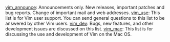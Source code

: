 [vim_announce][1]: Announcements only. New releases, important patches and bug reports. Change of important mail and web addresses.
[vim_use][2]: This list is for Vim user support. You can send general questions to this list to be answered by other Vim users.
[vim_dev][3]: Bugs, new features, and other development issues are discussed on this list.
[vim_mac][4]: This list is for discussing the use and development of Vim on the Mac OS.

[1]:https://groups.google.com/forum/#!forum/vim_announce
[2]:https://groups.google.com/forum/#!forum/vim_use
[3]:https://groups.google.com/forum/#!forum/vim_dev
[4]:https://groups.google.com/forum/#!forum/vim_mac

